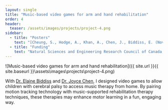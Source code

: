 ```yaml
---
layout: single
title: "Music-based video games for arm and hand rehabilitation"
order: 4
header:
  teaser: /assets/images/projects/project-4.png
sidebar:
  - title: "Posters"
    text: "[Cheung, S., Hodge, A., Khan, A., Chen, J., Biddiss, E. (Nov, 2016). “Development of music-based video games for upper limb rehabilitation therapy in children with cerebral palsy.” at 12th Annual NeuroMusic Conference, Hamilton, ON.](dx.doi.org/10.13140/RG.2.2.32908.51846)"
  - title: "Funding"
    text: "Natural Sciences and Engineering Research Council of Canada; Ontario Brain Institute; Wildcat Graduate Scholarship; Lillian and Don Wright Foundation; Ward Family Foundation"
---
```

![Music-based video games for arm and hand rehabilitation]({{ site.url }}{{ site.baseurl }}\assets\images\projects\project-4.png)

With <a href="http://research.hollandbloorview.ca/scientist/Elaine-Biddiss" target="_blank">Dr. Elaine Biddiss</a> and <a href="http://joycelchen.weebly.com/" target="_blank">Dr. Joyce Chen</a>, I designed video games to allow children with cerebral palsy to access music therapy from home. By pairing motion tracking technology with music-supported rehabilitation therapy techniques, these therapies may enhance motor learning in a fun, engaging way.
